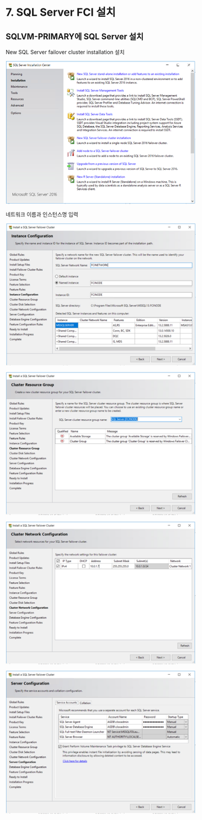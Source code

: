 # 7. SQL Server FCI 설치

## SQLVM-PRIMARY에 SQL Server 설치 

New SQL Server failover cluster installation 설치 

![](../../../.gitbook/assets/vm_setting11.png)

네트워크 이름과 인스턴스명 입력 

![](../../../.gitbook/assets/vm_setting12.png)

![](../../../.gitbook/assets/vm_setting13.png)

![](../../../.gitbook/assets/vm_setting15.png)

![](../../../.gitbook/assets/vm_setting16.png)




